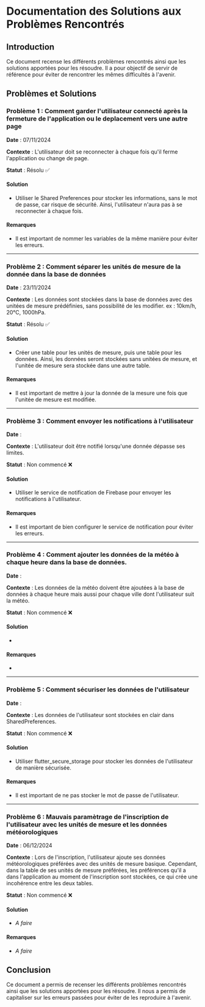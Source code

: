 # Documentation des Solutions aux Problèmes Rencontrés

## Introduction
Ce document recense les différents problèmes rencontrés ainsi que les solutions apportées pour les résoudre. Il a pour objectif de servir de référence pour éviter de rencontrer les mêmes difficultés à l'avenir.

## Problèmes et Solutions

### Problème 1 : Comment garder l'utilisateur connecté après la fermeture de l'application ou le deplacement vers une autre page
**Date** : 07/11/2024

**Contexte** : L'utilisateur doit se reconnecter à chaque fois qu'il ferme l'application ou change de page.

**Statut** : Résolu &#x2705;

#### Solution
- Utiliser le Shared Preferences pour stocker les informations, sans le mot de passe, car risque de sécurité. Ainsi, l'utilisateur n'aura pas à se reconnecter à chaque fois.

#### Remarques
- Il est important de nommer les variables de la même manière pour éviter les erreurs.

---

### Problème 2 : Comment séparer les unités de mesure de la donnée dans la base de données
**Date** : 23/11/2024

**Contexte** : Les données sont stockées dans la base de données avec des unitées de mesure prédéfinies, sans possibilité de les modifier. ex : 10km/h, 20°C, 1000hPa.

**Statut** : Résolu &#x2705;

#### Solution
- Créer une table pour les unités de mesure, puis une table pour les données. Ainsi, les données seront stockées sans unitées de mesure, et l'unitée de mesure sera stockée dans une autre table.

#### Remarques
- Il est important de mettre à jour la donnée de la mesure une fois que l'unitée de mesure est modifiée.

---

### Problème 3 : Comment envoyer les notifications à l'utilisateur
**Date** : 

**Contexte** : L'utilisateur doit être notifié lorsqu'une donnée dépasse ses limites.

**Statut** : Non commencé &#x274C;

#### Solution
- Utiliser le service de notification de Firebase pour envoyer les notifications à l'utilisateur.

#### Remarques
- Il est important de bien configurer le service de notification pour éviter les erreurs.

---

### Problème 4 : Comment ajouter les données de la météo à chaque heure dans la base de données.
**Date** :

**Contexte** : Les données de la météo doivent être ajoutées à la base de données à chaque heure mais aussi pour chaque ville dont l'utilisateur suit la météo.

**Statut** : Non commencé &#x274C;

#### Solution
- 

#### Remarques
-

--- 

### Problème 5 : Comment sécuriser les données de l'utilisateur
**Date** : 

**Contexte** : Les données de l'utilisateur sont stockées en clair dans SharedPreferences.

**Statut** : Non commencé &#x274C;

#### Solution
- Utiliser flutter_secure_storage pour stocker les données de l'utilisateur de manière sécurisée.

#### Remarques
- Il est important de ne pas stocker le mot de passe de l'utilisateur.

---

### Problème 6 : Mauvais paramètrage de l'inscription de l'utilisateur avec les unités de mesure et les données météorologiques

**Date** : 06/12/2024

**Contexte** : Lors de l'inscription, l'utilisateur ajoute ses données météorologiques préférées avec des unités de mesure basique. Cependant, dans la table de ses unités de mesure préférées, les préférences qu'il a dans l'application au moment de l'inscription sont stockées, ce qui crée une incohérence entre les deux tables.

**Statut** : Non commencé &#x274C;

#### Solution
- *A faire*

#### Remarques
- *A faire*

## Conclusion
Ce document a permis de recenser les différents problèmes rencontrés ainsi que les solutions apportées pour les résoudre. Il nous a permis de capitaliser sur les erreurs passées pour éviter de les reproduire à l'avenir.
